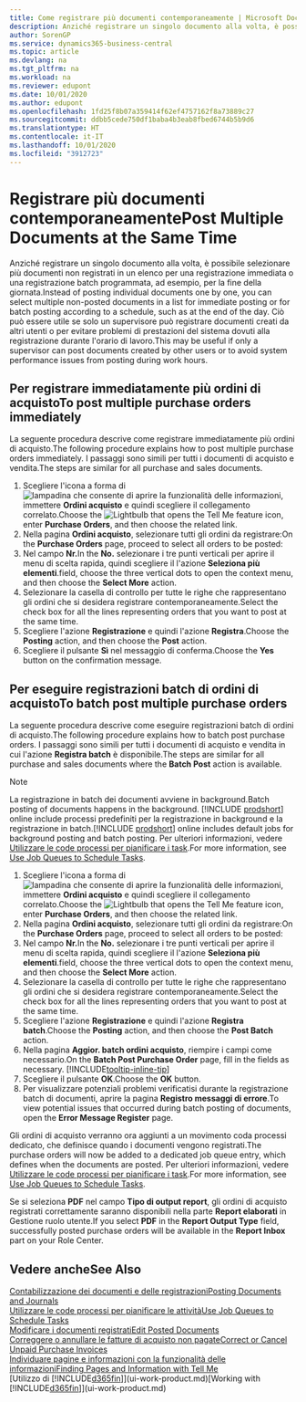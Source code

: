 ```yaml
---
title: Come registrare più documenti contemporaneamente | Microsoft Docs
description: Anziché registrare un singolo documento alla volta, è possibile selezionare più documenti non registrati in un elenco per la registrazione batch, per una registrazione immediata o programmata, ad esempio, per la fine della giornata.
author: SorenGP
ms.service: dynamics365-business-central
ms.topic: article
ms.devlang: na
ms.tgt_pltfrm: na
ms.workload: na
ms.reviewer: edupont
ms.date: 10/01/2020
ms.author: edupont
ms.openlocfilehash: 1fd25f8b07a359414f62ef4757162f8a73889c27
ms.sourcegitcommit: ddbb5cede750df1baba4b3eab8fbed6744b5b9d6
ms.translationtype: HT
ms.contentlocale: it-IT
ms.lasthandoff: 10/01/2020
ms.locfileid: "3912723"
---
```

# <a name="post-multiple-documents-at-the-same-time"></a><span data-ttu-id="b2d02-103">Registrare più documenti contemporaneamente</span><span class="sxs-lookup"><span data-stu-id="b2d02-103">Post Multiple Documents at the Same Time</span></span>

<span data-ttu-id="b2d02-104">Anziché registrare un singolo documento alla volta, è possibile selezionare più documenti non registrati in un elenco per una registrazione immediata o una registrazione batch programmata, ad esempio, per la fine della giornata.</span><span class="sxs-lookup"><span data-stu-id="b2d02-104">Instead of posting individual documents one by one, you can select multiple non-posted documents in a list for immediate posting or for batch posting according to a schedule, such as at the end of the day.</span></span> <span data-ttu-id="b2d02-105">Ciò può essere utile se solo un supervisore può registrare documenti creati da altri utenti o per evitare problemi di prestazioni del sistema dovuti alla registrazione durante l'orario di lavoro.</span><span class="sxs-lookup"><span data-stu-id="b2d02-105">This may be useful if only a supervisor can post documents created by other users or to avoid system performance issues from posting during work hours.</span></span>

## <a name="to-post-multiple-purchase-orders-immediately"></a><span data-ttu-id="b2d02-106">Per registrare immediatamente più ordini di acquisto</span><span class="sxs-lookup"><span data-stu-id="b2d02-106">To post multiple purchase orders immediately</span></span>

<span data-ttu-id="b2d02-107">La seguente procedura descrive come registrare immediatamente più ordini di acquisto.</span><span class="sxs-lookup"><span data-stu-id="b2d02-107">The following procedure explains how to post multiple purchase orders immediately.</span></span> <span data-ttu-id="b2d02-108">I passaggi sono simili per tutti i documenti di acquisto e vendita.</span><span class="sxs-lookup"><span data-stu-id="b2d02-108">The steps are similar for all purchase and sales documents.</span></span>

1. <span data-ttu-id="b2d02-109">Scegliere l'icona a forma di ![lampadina che consente di aprire la funzionalità delle informazioni](media/ui-search/search_small.png "Informazioni sull'operazione che si desidera eseguire"), immettere **Ordini acquisto** e quindi scegliere il collegamento correlato.</span><span class="sxs-lookup"><span data-stu-id="b2d02-109">Choose the ![Lightbulb that opens the Tell Me feature](media/ui-search/search_small.png "Tell me what you want to do") icon, enter **Purchase Orders**, and then choose the related link.</span></span>
2. <span data-ttu-id="b2d02-110">Nella pagina **Ordini acquisto**, selezionare tutti gli ordini da registrare:</span><span class="sxs-lookup"><span data-stu-id="b2d02-110">On the **Purchase Orders** page, proceed to select all orders to be posted:</span></span>
3. <span data-ttu-id="b2d02-111">Nel campo **Nr.**</span><span class="sxs-lookup"><span data-stu-id="b2d02-111">In the **No.**</span></span> <span data-ttu-id="b2d02-112">selezionare i tre punti verticali per aprire il menu di scelta rapida, quindi scegliere il l'azione **Seleziona più elementi**.</span><span class="sxs-lookup"><span data-stu-id="b2d02-112">field, choose the three vertical dots to open the context menu, and then choose the **Select More** action.</span></span>
4. <span data-ttu-id="b2d02-113">Selezionare la casella di controllo per tutte le righe che rappresentano gli ordini che si desidera registrare contemporaneamente.</span><span class="sxs-lookup"><span data-stu-id="b2d02-113">Select the check box for all the lines representing orders that you want to post at the same time.</span></span>
5. <span data-ttu-id="b2d02-114">Scegliere l'azione **Registrazione** e quindi l'azione **Registra**.</span><span class="sxs-lookup"><span data-stu-id="b2d02-114">Choose the **Posting** action, and then choose the **Post** action.</span></span>
6. <span data-ttu-id="b2d02-115">Scegliere il pulsante **Sì** nel messaggio di conferma.</span><span class="sxs-lookup"><span data-stu-id="b2d02-115">Choose the **Yes** button on the confirmation message.</span></span>

## <a name="to-batch-post-multiple-purchase-orders"></a><span data-ttu-id="b2d02-116">Per eseguire registrazioni batch di ordini di acquisto</span><span class="sxs-lookup"><span data-stu-id="b2d02-116">To batch post multiple purchase orders</span></span>

<span data-ttu-id="b2d02-117">La seguente procedura descrive come eseguire registrazioni batch di ordini di acquisto.</span><span class="sxs-lookup"><span data-stu-id="b2d02-117">The following procedure explains how to batch post purchase orders.</span></span> <span data-ttu-id="b2d02-118">I passaggi sono simili per tutti i documenti di acquisto e vendita in cui l'azione **Registra batch** è disponibile.</span><span class="sxs-lookup"><span data-stu-id="b2d02-118">The steps are similar for all purchase and sales documents where the **Batch Post** action is available.</span></span>

> [!NOTE]
> <span data-ttu-id="b2d02-119">La registrazione in batch dei documenti avviene in background.</span><span class="sxs-lookup"><span data-stu-id="b2d02-119">Batch posting of documents happens in the background.</span></span> <span data-ttu-id="b2d02-120">[!INCLUDE [prodshort](includes/prodshort.md)] online include processi predefiniti per la registrazione in background e la registrazione in batch.</span><span class="sxs-lookup"><span data-stu-id="b2d02-120">[!INCLUDE [prodshort](includes/prodshort.md)] online includes default jobs for background posting and batch posting.</span></span> <span data-ttu-id="b2d02-121">Per ulteriori informazioni, vedere [Utilizzare le code processi per pianificare i task](admin-job-queues-schedule-tasks.md).</span><span class="sxs-lookup"><span data-stu-id="b2d02-121">For more information, see [Use Job Queues to Schedule Tasks](admin-job-queues-schedule-tasks.md).</span></span>

1. <span data-ttu-id="b2d02-122">Scegliere l'icona a forma di ![lampadina che consente di aprire la funzionalità delle informazioni](media/ui-search/search_small.png "Informazioni sull'operazione che si desidera eseguire"), immettere **Ordini acquisto** e quindi scegliere il collegamento correlato.</span><span class="sxs-lookup"><span data-stu-id="b2d02-122">Choose the ![Lightbulb that opens the Tell Me feature](media/ui-search/search_small.png "Tell me what you want to do") icon, enter **Purchase Orders**, and then choose the related link.</span></span>  
2. <span data-ttu-id="b2d02-123">Nella pagina **Ordini acquisto**, selezionare tutti gli ordini da registrare:</span><span class="sxs-lookup"><span data-stu-id="b2d02-123">On the **Purchase Orders** page, proceed to select all orders to be posted:</span></span>
3. <span data-ttu-id="b2d02-124">Nel campo **Nr.**</span><span class="sxs-lookup"><span data-stu-id="b2d02-124">In the **No.**</span></span> <span data-ttu-id="b2d02-125">selezionare i tre punti verticali per aprire il menu di scelta rapida, quindi scegliere il l'azione **Seleziona più elementi**.</span><span class="sxs-lookup"><span data-stu-id="b2d02-125">field, choose the three vertical dots to open the context menu, and then choose the **Select More** action.</span></span>
4. <span data-ttu-id="b2d02-126">Selezionare la casella di controllo per tutte le righe che rappresentano gli ordini che si desidera registrare contemporaneamente.</span><span class="sxs-lookup"><span data-stu-id="b2d02-126">Select the check box for all the lines representing orders that you want to post at the same time.</span></span>
5. <span data-ttu-id="b2d02-127">Scegliere l'azione **Registrazione** e quindi l'azione **Registra batch**.</span><span class="sxs-lookup"><span data-stu-id="b2d02-127">Choose the **Posting** action, and then choose the **Post Batch** action.</span></span>
6. <span data-ttu-id="b2d02-128">Nella pagina **Aggior. batch ordini acquisto**, riempire i campi come necessario.</span><span class="sxs-lookup"><span data-stu-id="b2d02-128">On the **Batch Post Purchase Order** page, fill in the fields as necessary.</span></span> [!INCLUDE[tooltip-inline-tip](includes/tooltip-inline-tip_md.md)]
7. <span data-ttu-id="b2d02-129">Scegliere il pulsante **OK**.</span><span class="sxs-lookup"><span data-stu-id="b2d02-129">Choose the **OK** button.</span></span>
8. <span data-ttu-id="b2d02-130">Per visualizzare potenziali problemi verificatisi durante la registrazione batch di documenti, aprire la pagina **Registro messaggi di errore**.</span><span class="sxs-lookup"><span data-stu-id="b2d02-130">To view potential issues that occurred during batch posting of documents, open the **Error Message Register** page.</span></span>

<span data-ttu-id="b2d02-131">Gli ordini di acquisto verranno ora aggiunti a un movimento coda processi dedicato, che definisce quando i documenti vengono registrati.</span><span class="sxs-lookup"><span data-stu-id="b2d02-131">The purchase orders will now be added to a dedicated job queue entry, which defines when the documents are posted.</span></span> <span data-ttu-id="b2d02-132">Per ulteriori informazioni, vedere [Utilizzare le code processi per pianificare i task](admin-job-queues-schedule-tasks.md).</span><span class="sxs-lookup"><span data-stu-id="b2d02-132">For more information, see [Use Job Queues to Schedule Tasks](admin-job-queues-schedule-tasks.md).</span></span>

<span data-ttu-id="b2d02-133">Se si seleziona **PDF** nel campo **Tipo di output report**, gli ordini di acquisto registrati correttamente saranno disponibili nella parte **Report elaborati** in Gestione ruolo utente.</span><span class="sxs-lookup"><span data-stu-id="b2d02-133">If you select **PDF** in the **Report Output Type** field, successfully posted purchase orders will be available in the **Report Inbox** part on your Role Center.</span></span>

## <a name="see-also"></a><span data-ttu-id="b2d02-134">Vedere anche</span><span class="sxs-lookup"><span data-stu-id="b2d02-134">See Also</span></span>

[<span data-ttu-id="b2d02-135">Contabilizzazione dei documenti e delle registrazioni</span><span class="sxs-lookup"><span data-stu-id="b2d02-135">Posting Documents and Journals</span></span>](ui-post-documents-journals.md)  
[<span data-ttu-id="b2d02-136">Utilizzare le code processi per pianificare le attività</span><span class="sxs-lookup"><span data-stu-id="b2d02-136">Use Job Queues to Schedule Tasks</span></span>](admin-job-queues-schedule-tasks.md)  
[<span data-ttu-id="b2d02-137">Modificare i documenti registrati</span><span class="sxs-lookup"><span data-stu-id="b2d02-137">Edit Posted Documents</span></span>](across-edit-posted-document.md)  
[<span data-ttu-id="b2d02-138">Correggere o annullare le fatture di acquisto non pagate</span><span class="sxs-lookup"><span data-stu-id="b2d02-138">Correct or Cancel Unpaid Purchase Invoices</span></span>](purchasing-how-correct-cancel-unpaid-purchase-invoices.md)  
[<span data-ttu-id="b2d02-139">Individuare pagine e informazioni con la funzionalità delle informazioni</span><span class="sxs-lookup"><span data-stu-id="b2d02-139">Finding Pages and Information with Tell Me</span></span>](ui-search.md)  
<span data-ttu-id="b2d02-140">[Utilizzo di [!INCLUDE[d365fin](includes/d365fin_md.md)]](ui-work-product.md)</span><span class="sxs-lookup"><span data-stu-id="b2d02-140">[Working with [!INCLUDE[d365fin](includes/d365fin_md.md)]](ui-work-product.md)</span></span>
